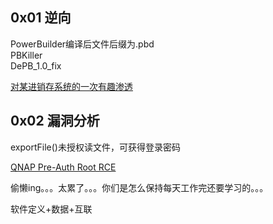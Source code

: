 
## 0x01 逆向  

PowerBuilder编译后文件后缀为.pbd  
PBKiller  
DePB_1.0_fix  

[对某进销存系统的一次有趣渗透](https://www.anquanke.com/post/id/205551)

## 0x02 漏洞分析  

exportFile()未授权读文件，可获得登录密码  

[QNAP Pre-Auth Root RCE](https://medium.com/bugbountywriteup/qnap-pre-auth-root-rce-affecting-450k-devices-on-the-internet-d55488d28a05) 

偷懒ing。。。太累了。。。你们是怎么保持每天工作完还要学习的。。。   

软件定义+数据+互联  
